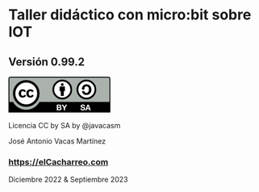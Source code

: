 # Taller didáctico con micro:bit sobre IOT

## Versión 0.99.2

![](./images/Licencia_CC_peque.png)

Licencia CC by SA  by @javacasm

José Antonio Vacas Martínez

### https://elCacharreo.com

Diciembre 2022 & Septiembre 2023


